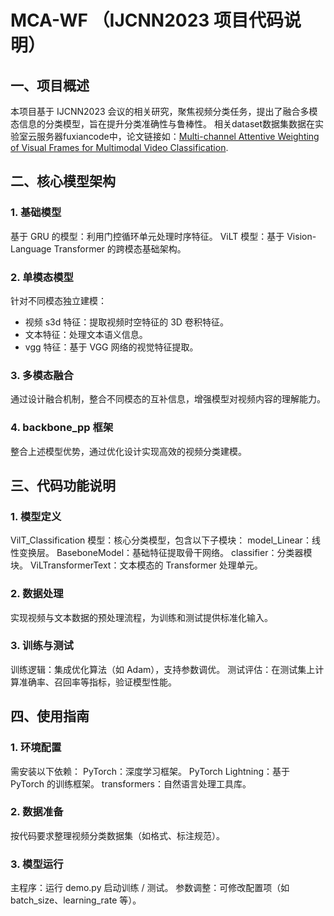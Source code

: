 # MCA-WF （IJCNN2023 项目代码说明）
## 一、项目概述
本项目基于 IJCNN2023 会议的相关研究，聚焦视频分类任务，提出了融合多模态信息的分类模型，旨在提升分类准确性与鲁棒性。
相关dataset数据集数据在实验室云服务器fuxiancode中，论文链接如：[Multi-channel Attentive Weighting of Visual Frames for Multimodal Video Classification](https://ieeexplore.ieee.org/abstract/document/10192036).
## 二、核心模型架构
### 1. 基础模型
基于 GRU 的模型：利用门控循环单元处理时序特征。
ViLT 模型：基于 Vision-Language Transformer 的跨模态基础架构。
### 2. 单模态模型
针对不同模态独立建模：
- 视频 s3d 特征：提取视频时空特征的 3D 卷积特征。
- 文本特征：处理文本语义信息。
- vgg 特征：基于 VGG 网络的视觉特征提取。
### 3. 多模态融合
通过设计融合机制，整合不同模态的互补信息，增强模型对视频内容的理解能力。
### 4. backbone_pp 框架
整合上述模型优势，通过优化设计实现高效的视频分类建模。
## 三、代码功能说明
### 1. 模型定义
VilT_Classification 模型：核心分类模型，包含以下子模块：
model_Linear：线性变换层。
BaseboneModel：基础特征提取骨干网络。
classifier：分类器模块。
ViLTransformerText：文本模态的 Transformer 处理单元。
### 2. 数据处理
实现视频与文本数据的预处理流程，为训练和测试提供标准化输入。
### 3. 训练与测试
训练逻辑：集成优化算法（如 Adam），支持参数调优。
测试评估：在测试集上计算准确率、召回率等指标，验证模型性能。
## 四、使用指南
### 1. 环境配置
需安装以下依赖：
PyTorch：深度学习框架。
PyTorch Lightning：基于 PyTorch 的训练框架。
transformers：自然语言处理工具库。
### 2. 数据准备
按代码要求整理视频分类数据集（如格式、标注规范）。
### 3. 模型运行
主程序：运行 demo.py 启动训练 / 测试。
参数调整：可修改配置项（如 batch_size、learning_rate 等）。

